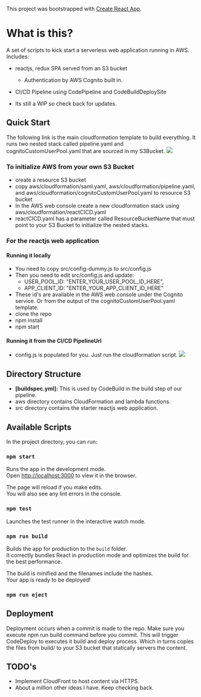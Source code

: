 This project was bootstrapped with [Create React App](https://github.com/facebookincubator/create-react-app).

# What is this?
A set of scripts to kick start a serverless web application running in AWS.
Includes:
- reactjs, redux SPA served from an S3 bucket
  - Authentication by AWS Cognito built in.
- CI/CD Pipeline using CodePipeline and CodeBuildDeploySite

- Its still a WIP so check back for updates.

## Quick Start

The following link is the main cloudformation template to build everything.
It runs two nested stack called pipeline.yaml and cognitoCustomUserPool.yaml that are sourced in my S3Bucket.
[<img src="https://s3.amazonaws.com/cloudformation-examples/cloudformation-launch-stack.png">](https://console.aws.amazon.com/cloudformation/home?region=us-east-1#/stacks/new?stackName=ReactPipeline&amp;templateURL=https://s3.amazonaws.com/hayes-lambda/reactCICD.yaml)

### To initialize AWS from your own S3 Bucket
- create a resource S3 bucket
- copy aws/cloudformation/saml.yaml, aws/cloudformation/pipeline.yaml, and aws/cloudformation/cognitoCustomUserPool.yaml to resource S3 bucket
- In the AWS web console create a new cloudformation stack using aws/cloudformation/reactCICD.yaml
- reactCICD.yaml has a parameter called ResourceBucketName that must point to your S3 Bucket to initialize the nested stacks.

### For the reactjs web application

#### Running it locally
- You need to copy src/config-dummy.js to src/config.js
- Then you need to edit src/config.js and update:
  - USER_POOL_ID: "ENTER_YOUR_USER_POOL_ID_HERE",
  - APP_CLIENT_ID: "ENTER_YOUR_APP_CLIENT_ID_HERE"
- These id's are available in the AWS web console under the Cognito service.
Or from the output of the cognitoCustomUserPool.yaml template.
- clone the repo
- npm install
- npm start

#### Running it from the CI/CD PipelineUrl
- config.js is populated for you. Just run the cloudformation script.
[<img src="https://s3.amazonaws.com/cloudformation-examples/cloudformation-launch-stack.png">](https://console.aws.amazon.com/cloudformation/home?region=us-east-1#/stacks/new?stackName=ReactPipeline&amp;templateURL=https://s3.amazonaws.com/hayes-lambda/reactCICD.yaml)


## Directory Structure

- **[buildspec.yml]:** This is used by CodeBuild in the build step of our pipeline.
- aws directory contains CloudFormation and lambda functions.
- src directory contains the starter reactjs web application.

## Available Scripts

In the project directory, you can run:

### `npm start`

Runs the app in the development mode.<br>
Open [http://localhost:3000](http://localhost:3000) to view it in the browser.

The page will reload if you make edits.<br>
You will also see any lint errors in the console.

### `npm test`

Launches the test runner in the interactive watch mode.<br>

### `npm run build`

Builds the app for production to the `build` folder.<br>
It correctly bundles React in production mode and optimizes the build for the best performance.

The build is minified and the filenames include the hashes.<br>
Your app is ready to be deployed!

### `npm run eject`

## Deployment

Deployment occurs when a commit is made to the repo. Make sure you execute npm run build command before you commit.
This will trigger CodeDeploy to executes it build and deploy process. Which in turns copies the files from build/ to your S3 bucket that statically servers the content.

## TODO's

- Implement CloudFront to host content via HTTPS.
- About a million other ideas I have. Keep checking back.
